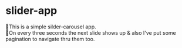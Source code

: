 # slider-app

🌊This is a simple silder-carousel app. <br>
🌊On every three seconds the next slide shows up & also I've put some pagination to navigate thru them too.
